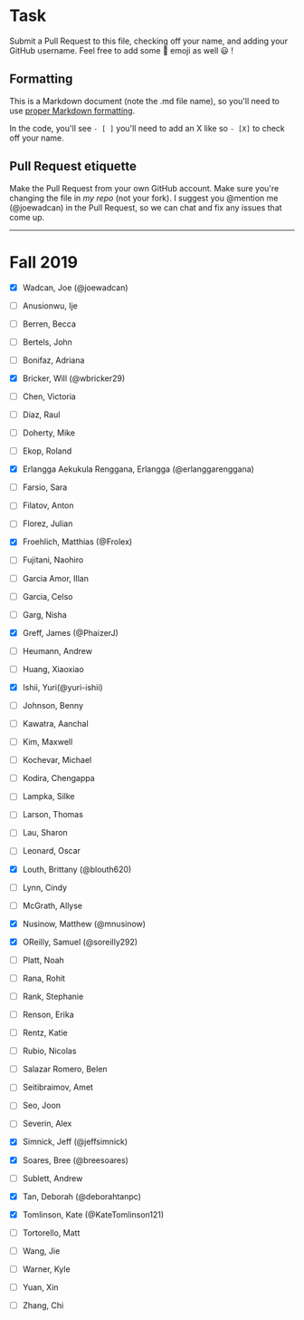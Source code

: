 # Task
Submit a Pull Request to this file, checking off your name, and adding your GitHub username. Feel free to add some :rocket: emoji as well :smiley: ! 

## Formatting
This is a Markdown document (note the .md file name), so you'll need to use [proper Markdown formatting](https://help.github.com/articles/basic-writing-and-formatting-syntax/#task-lists). 

In the code, you'll see `- [ ]` you'll need to add an X like so `- [X]` to check off your name.

## Pull Request etiquette
Make the Pull Request from your own GitHub account. Make sure you're changing the file in _my repo_ (not your fork). I suggest you @mention me (@joewadcan) in the Pull Request, so we can chat and fix any issues that come up. 


------------

# Fall 2019

- [X] Wadcan, Joe (@joewadcan)

- [ ] Anusionwu, Ije

- [ ] Berren, Becca

- [ ] Bertels, John

- [ ] Bonifaz, Adriana

- [X] Bricker, Will (@wbricker29)

- [ ] Chen, Victoria

- [ ] Diaz, Raul

- [ ] Doherty, Mike

- [ ] Ekop, Roland

- [X] Erlangga Aekukula Renggana, Erlangga (@erlanggarenggana)

- [ ] Farsio, Sara

- [ ] Filatov, Anton

- [ ] Florez, Julian

- [x] Froehlich, Matthias (@Frolex)

- [ ] Fujitani, Naohiro

- [ ] Garcia Amor, Illan

- [ ] Garcia, Celso

- [ ] Garg, Nisha

- [X] Greff, James (@PhaizerJ)

- [ ] Heumann, Andrew

- [ ] Huang, Xiaoxiao

- [X] Ishii, Yuri(@yuri-ishii)

- [ ] Johnson, Benny

- [ ] Kawatra, Aanchal

- [ ] Kim, Maxwell

- [ ] Kochevar, Michael

- [ ] Kodira, Chengappa

- [ ] Lampka, Silke

- [ ] Larson, Thomas

- [ ] Lau, Sharon

- [ ] Leonard, Oscar

- [X] Louth, Brittany (@blouth620)

- [ ] Lynn, Cindy

- [ ] McGrath, Allyse

- [X] Nusinow, Matthew (@mnusinow)

- [x] OReilly, Samuel (@soreilly292)

- [ ] Platt, Noah

- [ ] Rana, Rohit

- [ ] Rank, Stephanie

- [ ] Renson, Erika

- [ ] Rentz, Katie

- [ ] Rubio, Nicolas

- [ ] Salazar Romero, Belen

- [ ] Seitibraimov, Amet

- [ ] Seo, Joon

- [ ] Severin, Alex

- [X] Simnick, Jeff (@jeffsimnick)

- [X] Soares, Bree (@breesoares)

- [ ] Sublett, Andrew

- [X] Tan, Deborah (@deborahtanpc)

- [X] Tomlinson, Kate (@KateTomlinson121)

- [ ] Tortorello, Matt

- [ ] Wang, Jie

- [ ] Warner, Kyle

- [ ] Yuan, Xin

- [ ] Zhang, Chi
